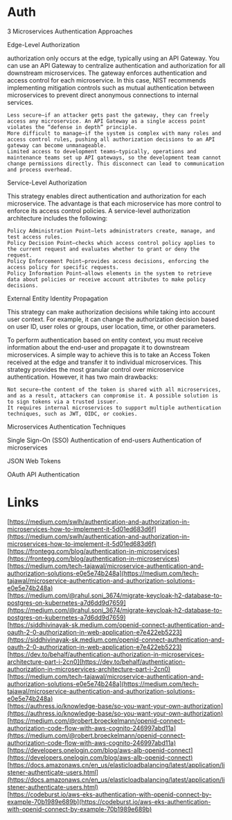 


# Auth  



3 Microservices Authentication Approaches


Edge-Level Authorization

authorization only occurs at the edge, typically using an API Gateway. You can use an API Gateway to centralize authentication and authorization for all downstream microservices. The gateway enforces authentication and access control for each microservice. In this case, NIST recommends implementing mitigation controls such as mutual authentication between microservices to prevent direct anonymous connections to internal services.


    Less secure—if an attacker gets past the gateway, they can freely access any microservice. An API Gateway as a single access point violates the “defense in depth” principle.
    More difficult to manage—if the system is complex with many roles and access control rules, pushing all authorization decisions to an API gateway can become unmanageable.
    Limited access to development teams—typically, operations and maintenance teams set up API gateways, so the development team cannot change permissions directly. This disconnect can lead to communication and process overhead.


Service-Level Authorization



This strategy enables direct authentication and authorization for each microservice. The advantage is that each microservice has more control to enforce its access control policies. A service-level authorization architecture includes the following:

    Policy Administration Point—lets administrators create, manage, and test access rules.
    Policy Decision Point—checks which access control policy applies to the current request and evaluates whether to grant or deny the request.
    Policy Enforcement Point—provides access decisions, enforcing the access policy for specific requests. 
    Policy Information Point—allows elements in the system to retrieve data about policies or receive account attributes to make policy decisions.



External Entity Identity Propagation


This strategy can make authorization decisions while taking into account user context. For example, it can change the authorization decision based on user ID, user roles or groups, user location, time, or other parameters.

To perform authentication based on entity context, you must receive information about the end-user and propagate it to downstream microservices. A simple way to achieve this is to take an Access Token received at the edge and transfer it to individual microservices. This strategy provides the most granular control over microservice authentication. However, it has two main drawbacks:

    Not secure—the content of the token is shared with all microservices, and as a result, attackers can compromise it. A possible solution is to sign tokens via a trusted issuer.
    It requires internal microservices to support multiple authentication techniques, such as JWT, OIDC, or cookies.




Microservices Authentication Techniques

Single Sign-On (SSO)
Authentication of end-users
Authentication of microservices


JSON Web Tokens


OAuth API Authentication





# Links  

[https://medium.com/swlh/authentication-and-authorization-in-microservices-how-to-implement-it-5d01ed683d6f](https://medium.com/swlh/authentication-and-authorization-in-microservices-how-to-implement-it-5d01ed683d6f)  
[https://frontegg.com/blog/authentication-in-microservices](https://frontegg.com/blog/authentication-in-microservices)  
[https://medium.com/tech-tajawal/microservice-authentication-and-authorization-solutions-e0e5e74b248a](https://medium.com/tech-tajawal/microservice-authentication-and-authorization-solutions-e0e5e74b248a)  
[https://medium.com/@rahul.soni_3674/migrate-keycloak-h2-database-to-postgres-on-kubernetes-a7d6dd9d7659](https://medium.com/@rahul.soni_3674/migrate-keycloak-h2-database-to-postgres-on-kubernetes-a7d6dd9d7659)  
[https://siddhivinayak-sk.medium.com/openid-connect-authentication-and-oauth-2-0-authorization-in-web-application-e7e422eb5223](https://siddhivinayak-sk.medium.com/openid-connect-authentication-and-oauth-2-0-authorization-in-web-application-e7e422eb5223)  
[https://dev.to/behalf/authentication-authorization-in-microservices-architecture-part-i-2cn0](https://dev.to/behalf/authentication-authorization-in-microservices-architecture-part-i-2cn0)  
[https://medium.com/tech-tajawal/microservice-authentication-and-authorization-solutions-e0e5e74b248a](https://medium.com/tech-tajawal/microservice-authentication-and-authorization-solutions-e0e5e74b248a)  
[https://authress.io/knowledge-base/so-you-want-your-own-authorization](https://authress.io/knowledge-base/so-you-want-your-own-authorization)  
[https://medium.com/@robert.broeckelmann/openid-connect-authorization-code-flow-with-aws-cognito-246997abd11a](https://medium.com/@robert.broeckelmann/openid-connect-authorization-code-flow-with-aws-cognito-246997abd11a)  
[https://developers.onelogin.com/blog/aws-alb-openid-connect](https://developers.onelogin.com/blog/aws-alb-openid-connect)  
[https://docs.amazonaws.cn/en_us/elasticloadbalancing/latest/application/listener-authenticate-users.html](https://docs.amazonaws.cn/en_us/elasticloadbalancing/latest/application/listener-authenticate-users.html)  
[https://codeburst.io/aws-eks-authentication-with-openid-connect-by-example-70b1989e689b](https://codeburst.io/aws-eks-authentication-with-openid-connect-by-example-70b1989e689b)  

